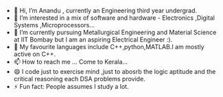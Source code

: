 - 👋 Hi, I’m Anandu , currently an Engineering third year undergrad.
- 👀 I’m interested in a mix of software and hardware - Electronics ,Digital Systems ,Microprocessors...
- 🌱 I’m currently pursuing Metallurgical Engineering and Material Science at IIT Bombay but I am an aspiring Electrical Engineer :).
- 💞️ My favourite languages include C++,python,MATLAB.I am mostly active on C++.
- 📫 How to reach me ... Come to Kerala...
- 😄 I code just to exercise mind ,just to abosrb the logic aptitude and the critical reasoning each DSA problems provide.
- ⚡ Fun fact: People assumes I study a lot.

<!---
anandu-7/anandu-7 is a ✨ special ✨ repository because its `README.md` (this file) appears on your GitHub profile.
You can click the Preview link to take a look at your changes.
--->
